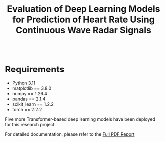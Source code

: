 <h1 align='center'>Evaluation of Deep Learning Models for Prediction of Heart Rate Using Continuous Wave Radar Signals</h1>

</br></br>
# Requirements
- Python 3.11
- matplotlib == 3.8.0
- numpy == 1.26.4
- pandas == 2.1.4
- scikit_learn == 1.2.2
- torch == 2.2.2


Five more Transformer-based deep learning models have been deployed for this research project.

For detailed documentation, please refer to the [Full PDF Report](https://github.com/WeichunAuto/RadarDL60/blob/main/Evaluation_of_ML_Models_for_Prediction_HR_Using_Continuous_Wave_Radar_Signals.pdf)
